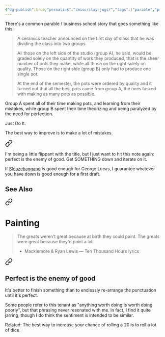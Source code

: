 ```yaml
---
{"dg-publish":true,"permalink":"/misc/clay-jugs/","tags":["parable","productivity","misc"],"noteIcon":""}
---
```



There's a common parable / business school story that goes something like this:

>A ceramics teacher announced on the first day of class that he was dividing the class into two groups. 
>
>All those on the left side of the studio (group A), he said, would be graded solely on the quantity of work they produced, that is the sheer number of pots they make, while all those on the right solely on quality. Those on the right side (group B) only had to produce one single pot.
>
>At the end of the semester, the pots were ordered by quality and it turned out that all the best pots came from group A, the ones tasked with making as many pots as possible. 
>
Group A spent all of their time making pots, and learning from their mistakes, while group B spent their time theorizing and being paralyzed by the need for perfection. 

Just Do It.

The best way to improve is to make a lot of mistakes.


<div class="transclusion internal-embed is-loaded"><a class="markdown-embed-link" href="/reading-and-writing/your-first-draft-is-good-enough/" aria-label="Open link"><svg xmlns="http://www.w3.org/2000/svg" width="24" height="24" viewBox="0 0 24 24" fill="none" stroke="currentColor" stroke-width="2" stroke-linecap="round" stroke-linejoin="round" class="svg-icon lucide-link"><path d="M10 13a5 5 0 0 0 7.54.54l3-3a5 5 0 0 0-7.07-7.07l-1.72 1.71"></path><path d="M14 11a5 5 0 0 0-7.54-.54l-3 3a5 5 0 0 0 7.07 7.07l1.71-1.71"></path></svg></a><div class="markdown-embed">






I'm being a little flippant with the title, but I just want to hit this note again: perfect is the enemy of good. Get SOMETHING down and iterate on it.

If [Sleazebaggano](https://www.starwars.com/databank/elan-sleazebaggano) is good enough for George Lucas, I guarantee whatever you have down is good enough for a first draft.


</div></div>


## See Also

<div class="transclusion internal-embed is-loaded"><a class="markdown-embed-link" href="/reading-and-writing/quotes/#painting" aria-label="Open link"><svg xmlns="http://www.w3.org/2000/svg" width="24" height="24" viewBox="0 0 24 24" fill="none" stroke="currentColor" stroke-width="2" stroke-linecap="round" stroke-linejoin="round" class="svg-icon lucide-link"><path d="M10 13a5 5 0 0 0 7.54.54l3-3a5 5 0 0 0-7.07-7.07l-1.72 1.71"></path><path d="M14 11a5 5 0 0 0-7.54-.54l-3 3a5 5 0 0 0 7.07 7.07l1.71-1.71"></path></svg></a><div class="markdown-embed">



# Painting

> The greats weren't great because at birth they could paint. The greats were great because they'd paint a lot.
> - Macklemore & Ryan Lewis — Ten Thousand Hours lyrics


</div></div>




<div class="transclusion internal-embed is-loaded"><a class="markdown-embed-link" href="/projects/project-beliefs/#perfect-is-the-enemy-of-good" aria-label="Open link"><svg xmlns="http://www.w3.org/2000/svg" width="24" height="24" viewBox="0 0 24 24" fill="none" stroke="currentColor" stroke-width="2" stroke-linecap="round" stroke-linejoin="round" class="svg-icon lucide-link"><path d="M10 13a5 5 0 0 0 7.54.54l3-3a5 5 0 0 0-7.07-7.07l-1.72 1.71"></path><path d="M14 11a5 5 0 0 0-7.54-.54l-3 3a5 5 0 0 0 7.07 7.07l1.71-1.71"></path></svg></a><div class="markdown-embed">



## Perfect is the enemy of good

It's better to finish something than to endlessly re-arrange the punctuation until it's perfect.

Some people refer to this tenant as "anything worth doing is worth doing poorly", but that phrasing never resonated with me. In fact, I find it quite jarring, though I do think the sentiment is intended to be similar.



</div></div>



Related: The best way to increase your chance of rolling a 20 is to roll a lot of dice.